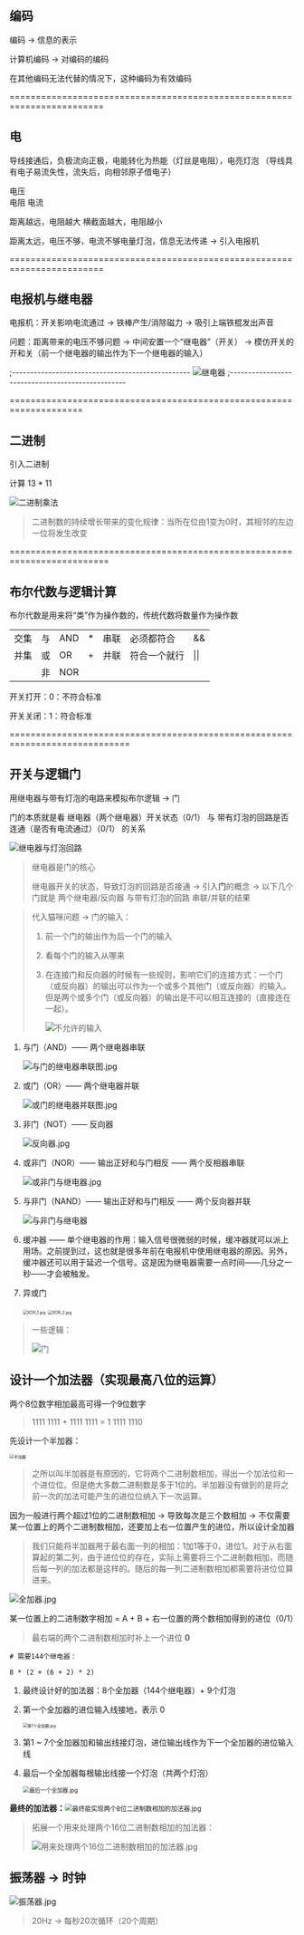## 编码

编码 -> 信息的表示

计算机编码 -> 对编码的编码

在其他编码无法代替的情况下，这种编码为有效编码

========================================================================

## 电

导线接通后，负极流向正极，电能转化为热能（灯丝是电阻），电亮灯泡
（导线具有电子易流失性，流失后，向相邻原子借电子）

电压    
电阻
电流    

距离越远，电阻越大
横截面越大，电阻越小

距离太远，电压不够，电流不够电量灯泡，信息无法传递 -> 引入电报机

========================================================================

## 电报机与继电器

电报机：开关影响电流通过 -> 铁棒产生/消除磁力 -> 吸引上端铁棍发出声音

问题：距离带来的电压不够问题 -> 中间安置一个“继电器”（开关） -> 模仿开关的开和关（前一个继电器的输出作为下一个继电器的输入）

;-------------------------------------------------
![继电器](img/继电器.jpg)
;-------------------------------------------------

====================================================================

## 二进制

引入二进制

计算 13 * 11

![二进制乘法](img/二进制乘法.jpg)

> 二进制数的持续增长带来的变化规律：当所在位由1变为0时，其相邻的左边一位将发生改变

=========================================================================

## 布尔代数与逻辑计算

布尔代数是用来将“类”作为操作数的，传统代数将数量作为操作数

|      |      |      |      |      |              |      |
| ---- | ---- | ---- | ---- | ---- | ------------ | ---- |
| 交集 | 与   | AND  | *    | 串联 | 必须都符合   | &&   |
| 并集 | 或   | OR   | +    | 并联 | 符合一个就行 | \|\| |
|      | 非   | NOR  |      |      |              |      |


开关打开：0：不符合标准 

开关关闭：1：符合标准   



=============================================================================

## 开关与逻辑门

用继电器与带有灯泡的电路来模拟布尔逻辑 -> 门

门的本质就是看 继电器（两个继电器）开关状态（0/1） 与 带有灯泡的回路是否连通（是否有电流通过）（0/1） 的关系

![继电器与灯泡回路](img/继电器与灯泡回路.jpg)

> 继电器是门的核心
>
> 继电器开关的状态，导致灯泡的回路是否接通 -> 引入**门**的概念 -> 以下几个门就是 两个继电器/反向器 与带有灯泡的回路 串联/并联的结果

> 代入猫咪问题 -> 门的输入：
>
> 1. 前一个门的输出作为后一个门的输入
>
> 2. 看每个门的输入从哪来
>
> 3. 在连接门和反向器的时候有一些规则，影响它们的连接方式：一个门（或反向器）的输出可以作为一个或多个其他门（或反向器）的输入。但是两个或多个门（或反向器）的输出是不可以相互连接的（直接连在一起）。
>
>     ![不允许的输入](img/输出变成不允许的输入.jpg)



1. 与门（AND）—— 两个继电器串联

    ![与门的继电器串联图.jpg](img/与门的继电器串联图.jpg)

2. 或门（OR）—— 两个继电器并联

    ![或门的继电器并联图.jpg](img/或门的继电器并联图.jpg)

3. 非门（NOT）—— 反向器

    ![反向器.jpg](img/反向器.jpg)

4. 或非门（NOR）—— 输出正好和与门相反 —— 两个反相器串联

    ![或非门与继电器.jpg](img/或非门与继电器.jpg)

5. 与非门（NAND）—— 输出正好和与门相反 —— 两个反向器并联

    ![与非门与继电器](img/与非门与继电器.jpg)

6. 缓冲器 —— 单个继电器的作用：输入信号很微弱的时候，缓冲器就可以派上用场。之前提到过，这也就是很多年前在电报机中使用继电器的原因。另外，缓冲器还可以用于延迟一个信号。这是因为继电器需要一点时间——几分之一秒——才会被触发。

7. 异或门

    <img src="img/XOR_1.jpg" alt="XOR_1.jpg" style="zoom:50%;" />

    <img src="img/XOR_2.jpg" alt="XOR_2.jpg" style="zoom:50%;" />

> 一些逻辑：
>
> ![门](img/门.jpg)





## 设计一个加法器（实现最高八位的运算）



两个8位数字相加最高可得一个9位数字

> 1111 1111 + 1111 1111 = 1 1111 1110

先设计一个半加器：

<img src="img/半加器.jpg" alt="半加器" style="zoom:50%;" />

 

> 之所以叫半加器是有原因的，它将两个二进制数相加，得出一个加法位和一个进位位。但是绝大多数二进制数是多于1位的。半加器没有做到的是将之前一次的加法可能产生的进位位纳入下一次运算。

因为一般进行两个超过1位的二进制数相加 -> 导致每次是三个数相加 -> 不仅需要某一位置上的两个二进制数相加，还要加上右一位置产生的进位，所以设计全加器

> 我们只能将半加器用于最右面一列的相加：1加1等于0，进位1。对于从右面算起的第二列，由于进位位的存在，实际上需要将三个二进制数相加，而随后每一列的加法都是这样的。随后的每一列二进制数相加都需要将进位位算进来。

![全加器.jpg](img/全加器.jpg)

某一位置上的二进制数字相加 = A + B + 右一位置的两个数相加得到的进位（0/1）

> 最右端的两个二进制数相加时补上一个进位 **0**



```shell
# 需要144个继电器：

8 * (2 + (6 + 2) * 2)

```

1. 最终设计好的加法器：8个全加器（144个继电器）+ 9个灯泡

2. 第一个全加器的进位输入线接地，表示 0

    <img src="img/第一个全加器.jpg" alt="第1个全加器.jpg" style="zoom:50%;" />

3. 第1 ~ 7个全加器加和输出线接灯泡，进位输出线作为下一个全加器的进位输入线 

4. 最后一个全加器每根输出线接一个灯泡（共两个灯泡）

    <img src="img/最后一个全加器.jpg" alt="最后一个全加器.jpg" style="zoom:70%;" />





**最终的加法器：**<img src="img/最终能实现两个8位二进制数相加的加法器.jpg" alt="最终能实现两个8位二进制数相加的加法器.jpg" style="zoom:80%;" />



> 拓展一个用来处理两个16位二进制数相加的加法器：
>
> <img src="img/用来处理两个16位二进制数相加的加法器.jpg" alt="用来处理两个16位二进制数相加的加法器.jpg" style="zoom:100%;" />





## 振荡器 -> 时钟



![振荡器.jpg](img/振荡器.jpg)



> 20Hz -> 每秒20次循环（20个周期）

























